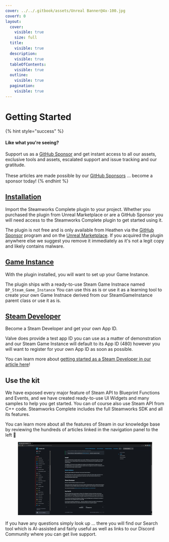 ```yaml
---
cover: ../../.gitbook/assets/Unreal Banner@4x-100.jpg
coverY: 0
layout:
  cover:
    visible: true
    size: full
  title:
    visible: true
  description:
    visible: true
  tableOfContents:
    visible: true
  outline:
    visible: true
  pagination:
    visible: true
---
```


# Getting Started

{% hint style="success" %}
#### Like what you're seeing?

Support us as a [GitHub Sponsor](../../become-a-sponsor/) and get instant access to all our assets, exclusive tools and assets, escalated support and issue tracking and our gratitude.\
\
These articles are made possible by our [GitHub Sponsors](../../become-a-sponsor/) ... become a sponsor today!
{% endhint %}

## [Installation](installation.md)

Import the Steamworks Complete plugin to your project. Whether you purchased the plugin from Unreal Marketplace or are a GitHub Sponsor you will need access to the Steamworks Complete plugin to get started using it.

The plugin is not free and is only available from Heathen via the [GitHub Sponsor](../../become-a-sponsor/) program and on the [Unreal Marketplace](https://www.unrealengine.com/marketplace/en-US/product/ad658ddf5c434478acb95f9091ea279c). If you acquired the plugin anywhere else we suggest you remove it immediately as it's not a legit copy and likely contains malware.&#x20;

## [Game Instance](game-instance.md)

With the plugin installed, you will want to set up your Game Instance.&#x20;

The plugin ships with a ready-to-use Steam Game Instnace named `BP_Steam_Game_Instance` You can use this as is or use it as a learning tool to create your own Game Instnace derived from our SteamGameInstance parent class or use it as is.

## [Steam Developer](../../company/steam/quick-start.md#sign-up-to-steamworks)

Become a Steam Developer and get your own App ID.

Valve does provide a test app ID you can use as a matter of demonstration and our Steam Game Instance will default to its App ID (480) however you will want to register for your own App ID as soon as possible.

You can learn more about [getting started as a Steam Developer in our article here](../../company/steam/quick-start.md)!

## Use the kit

We have exposed every major feature of Steam API to Blueprint Functions and Events, and we have created ready-to-use UI Widgets and many samples to help you get started. You can of course also use Steam API from C++ code. Steamworks Complete includes the full Steamworks SDK and all its features.

You can learn more about all the features of Steam in our knowledge base by reviewing the hundreds of articles linked in the navigation panel to the left 👀

<figure><img src="../../.gitbook/assets/image (370).png" alt=""><figcaption></figcaption></figure>

If you have any questions simply look up ... there you will find our Search tool which is AI-assisted and fairly useful as well as links to our Discord Community where you can get live support.
